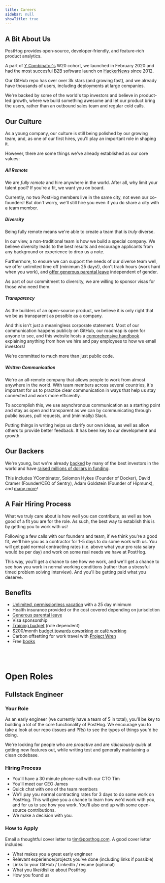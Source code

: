 ```yaml
---
title: Careers
sidebar: null
showTitle: true
---
```


## A Bit About Us

PostHog provides open-source, developer-friendly, and feature-rich product analytics.

A part of [Y Combinator's](https://www.ycombinator.com/) W20 cohort, we launched in February 2020 and had the most succesful B2B software launch on [HackerNews](https://news.ycombinator.com/) since 2012.

Our GitHub repo has over over 3k stars (and growing fast), and we already have thousands of users, including deployments at large companies. 

We're backed by some of the world's top investors and believe in product-led growth, where we build something awesome and let our product bring the users, rather than an outbound sales team and regular cold calls.

## Our Culture

As a young company, our culture is still being polished by our growing team, and, as one of our first hires, you'll 
play an important role in shaping it. 

However, there are some things we've already established as our core values:

##### All Remote

We are _fully remote_ and hire anywhere in the world. After all, why limit your talent pool? If you're a fit, we want you on board. 

Currently, no two PostHog members live in the same city, not even our co-founders! But don't worry, we'll still hire you even if you do share a city with a team member.

##### Diversity

Being fully remote means we're able to create a team that is _truly_ diverse.

In our view, a non-traditional team is how we build a special company. We believe diversity leads to the best results and encourage applicants from any background or experience to drop us a note. 

Furthermore, to ensure we can support the needs of our diverse team well, we offer unlimited time off (minimum 25 days!), don't track hours (work hard when you work), and [offer generous parental leave](/handbook/people/time-off#parental-leave) independent of gender. 

As part of our commitment to diversity, we are willing to sponsor visas for those who need them.

##### Transparency

As the builders of an open-source product, we believe it is only right that we be as transparent as possible as a company.

And this isn't just a meaningless corporate statement. Most of our communication happens publicly on GitHub, our roadmap is open for anyone to see, and this website hosts a [comprehensive handbook](/handbook) explaining anything from how we hire and pay employees to how we email investors!

We're committed to much more than just public code.

##### Written Communication

We're an all-remote company that allows people to work from almost anywhere in the world. With team members across several countries, it's important for us to practice clear communication in ways that help us stay connected and work more efficiently.

To accomplish this, we use asynchronous communication as a starting point and stay as open and transparent as we can by communicating through public issues, pull requests, and (minimally) Slack.

Putting things in writing helps us clarify our own ideas, as well as allow others to provide better feedback. It has been key to our development and growth.

## Our Backers

We're young, but we're already [backed](/handbook/strategy/investors) by many of the best investors in the world and have [raised millions of dollars in funding](/blog/raising-3m-for-os).

This includes YCombinator, Solomon Hykes (Founder of Docker), David Cramer (Founder/CEO of Sentry), Adam Goldstein (Founder of Hipmunk), and [many more](/handbook/strategy/investors)!

## A Fair Hiring Process

What we truly care about is how well you can contribute, as well as how good of a fit you are for the role. As such, the best way to establish this is by getting you to work with us!

Following a few calls with our founders and team, if we think you're a good fit, we'll hire you as a contractor for 1-5 days to do some work with us. You will get paid normal contracting rates (i.e. above what your pro rata salary would be per day) and work on some real needs we have at PostHog.

This way, you'll get a chance to see how we work, and we'll get a chance to see how you work in normal working conditions (rather than a stressful timed problem solving interview). And you'll be getting paid what you deserve. 

## Benefits

* [Unlimited, permissionless vacation](/handbook/people/time-off) with a 25 day minimum
* Health insurance provided or the cost covered depending on jurisdiction
* [Generous parental leave](/handbook/people/time-off#parental-leave)
* Visa sponsorship
* [Training budget](/handbook/people/training#training-budget) (role dependent)
* $200/month [budget towards coworking or café working](/handbook/people/spending-money#work-space)
* Carbon offsetting for work travel with [Project Wren](https://projectwren.com/) 
* Free [books](/handbook/people/training#books)

<br>
<br>

# Open Roles

## Fullstack Engineer

### Your Role

As an early engineer (we currently have a team of 5 in total), you'll be key to building a lot of the core functionality of PostHog. We encourage you to take a look at our repo (issues and PRs) to see the types of things you'd be doing.

We're looking for people who are *proactive* and are *ridiculously quick* at getting new features out, while writing test and generally maintaining a clean codebase.

### Hiring Process

* You'll have a 30 minute phone-call with our CTO Tim
* You'll meet our CEO James
* Quick chat with one of the team members
* We'll pay you normal contracting rates for 3 days to do some work on PostHog. This will give you a chance to learn how we'd work with you, and for us to see how you work. You'll also end up with some open-source contributions.
* We make a decision with you.

### How to Apply

Email a thoughtful cover letter to [tim@posthog.com](mailto:tim@posthog.com). A good cover letter includes:

* What makes you a great early engineer
* Relevant experience/projects you've done (including links if possible)
* Links to your GitHub / LinkedIn / resume (optional)
* What you like/dislike about PostHog
* How you found us

